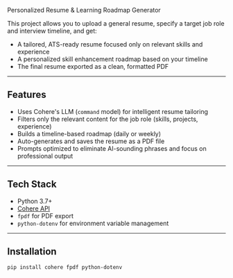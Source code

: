 Personalized Resume & Learning Roadmap Generator

This project allows you to upload a general resume, specify a target job role and interview timeline, and get:

- A tailored, ATS-ready resume focused only on relevant skills and experience  
- A personalized skill enhancement roadmap based on your timeline  
- The final resume exported as a clean, formatted PDF  

---

## Features

- Uses Cohere's LLM (`command` model) for intelligent resume tailoring  
- Filters only the relevant content for the job role (skills, projects, experience)  
- Builds a timeline-based roadmap (daily or weekly)  
- Auto-generates and saves the resume as a PDF file  
- Prompts optimized to eliminate AI-sounding phrases and focus on professional output

---

## Tech Stack

- Python 3.7+
- [Cohere API](https://cohere.com)
- `fpdf` for PDF export
- `python-dotenv` for environment variable management

---

## Installation

```bash
pip install cohere fpdf python-dotenv
